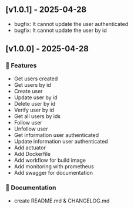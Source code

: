 ## [v1.0.1] - 2025-04-28
* bugfix: It cannot update the user authenticated
* bugfix: It cannot update the user by id
## [v1.0.0] - 2025-04-28
### 🚀 Features
* Get users created
* Get users by id
* Create user
* Update user by id
* Delete user by id
* Verify user by id
* Get all users by ids
* Follow user
* Unfollow user
* Get information user authenticated
* Update information user authenticated
* Add actuator
* Add Dockerfile
* Add workflow for build image
* Add monitoring with prometheus
* Add swagger for documentation
### 📄 Documentation
* create README.md & CHANGELOG.md